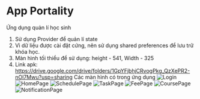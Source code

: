 # App Portality

Ứng dụng quản lí học sinh

1. Sử dụng Provider để quản lí state
2. Vì dữ liệu được cài đặt cứng, nên sử dụng shared preferences để lưu trữ khóa học.
3. Màn hình tối thiểu để sử dụng: height - 541, Width - 325
4. Link apk: https://drive.google.com/drive/folders/1GpYFjbhjCRvogPkg_QzXePR2-nOl7Mwu?usp=sharing
Các màn hình có trong ứng dụng
![Login](lib/data/my_file/login.png)
![HomePage](lib/data/my_file/home_page.png)
![SchedulePage](lib/data/my_file/schedule_page.png)
![TaskPage](lib/data/my_file/task_page.png)
![FeePage](lib/data/my_file/fee_page.png)
![CoursePage](lib/data/my_file/course_page.png)
![NotificationPage](lib/data/my_file/notification_page.png)

